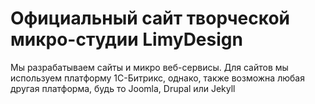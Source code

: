 Официальный сайт творческой микро-студии LimyDesign
===================================================

Мы разрабатываем сайты и микро веб-сервисы. Для сайтов мы используем платформу 1C-Битрикс, однако, также возможна любая другая платформа, будь то Joomla, Drupal или Jekyll 
